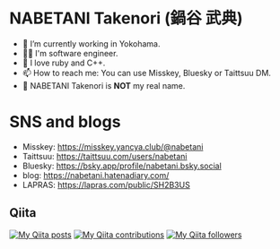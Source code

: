 # NABETANI Takenori (鍋谷 武典)

<!--
- 🔭 I’m currently working in Yokohama
- 🌱 I’m currently learning 
- 👯 I’m looking to collaborate on ...
- 🤔 I’m looking for help with ...
- 💬 Ask me about ...
- 📫 How to reach me: ...
- 😄 Pronouns: ...
- ⚡ Fun fact: ...
-->

- 🔭 I’m currently working in Yokohama.
- 👨‍💻 I'm software engineer.
- 🧙 I love ruby and C++.
- 📫 How to reach me: You can use Misskey, Bluesky or Taittsuu DM.
- 🤥 NABETANI Takenori is **NOT** my real name.

# SNS and blogs

* Misskey: https://misskey.yancya.club/@nabetani
* Taittsuu: https://taittsuu.com/users/nabetani
* Bluesky: https://bsky.app/profile/nabetani.bsky.social
* blog: https://nabetani.hatenadiary.com/
* LAPRAS: https://lapras.com/public/SH2B3US

## Qiita

[![My Qiita posts](https://qiita-badge.apiapi.app/s/nabetani/posts.svg)](http://qiita.com/nabetani)
[![My Qiita contributions](https://qiita-badge.apiapi.app/s/nabetani/contributions.svg)](http://qiita.com/nabetani)
[![My Qiita followers](https://qiita-badge.apiapi.app/s/nabetani/followers.svg)](http://qiita.com/nabetani)
                
